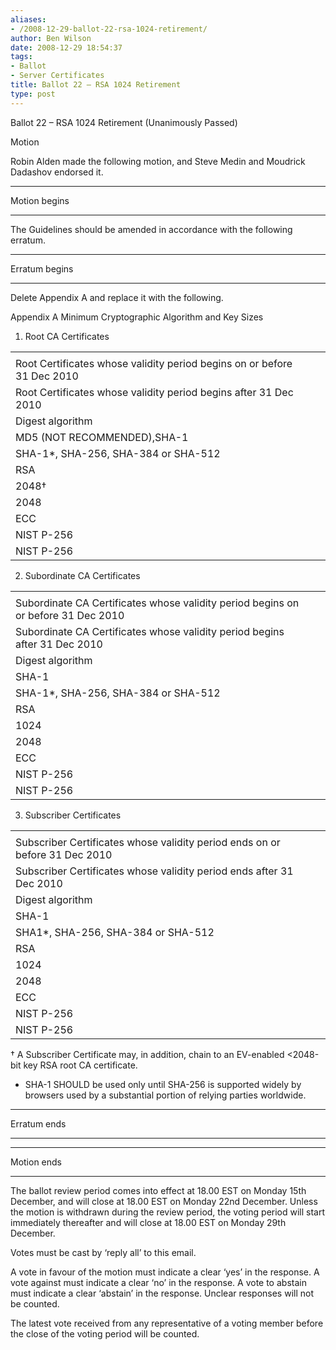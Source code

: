 ```yaml
---
aliases:
- /2008-12-29-ballot-22-rsa-1024-retirement/
author: Ben Wilson
date: 2008-12-29 18:54:37
tags:
- Ballot
- Server Certificates
title: Ballot 22 – RSA 1024 Retirement
type: post
---
```


Ballot 22 – RSA 1024 Retirement (Unanimously Passed)

Motion

Robin Alden made the following motion, and Steve Medin and Moudrick Dadashov endorsed it.

______________________________________________________________________

Motion begins

______________________________________________________________________

The Guidelines should be amended in accordance with the following erratum.

______________________________________________________________________

Erratum begins

______________________________________________________________________

Delete Appendix A and replace it with the following.

Appendix A Minimum Cryptographic Algorithm and Key Sizes

1. Root CA Certificates

| | | |
| --- | --- | --- |
| |
Root Certificates whose validity period begins on or before 31 Dec 2010 |
Root Certificates whose validity period begins after 31 Dec 2010 | |
Digest algorithm |
MD5 (NOT RECOMMENDED),SHA-1 |
SHA-1\*, SHA-256, SHA-384 or SHA-512 | |
RSA |
2048† |
2048 | |
ECC |
NIST P-256 |
NIST P-256 |

2. Subordinate CA Certificates

| | | |
| --- | --- | --- |
| |
Subordinate CA Certificates whose validity period begins on or before 31 Dec 2010 |
Subordinate CA Certificates whose validity period begins after 31 Dec 2010 | |
Digest algorithm |
SHA-1 |
SHA-1\*, SHA-256, SHA-384 or SHA-512 | |
RSA |
1024 |
2048 | |
ECC |
NIST P-256 |
NIST P-256 |

3. Subscriber Certificates

| | | |
| --- | --- | --- |
| |
Subscriber Certificates whose validity period ends on or before 31 Dec 2010 |
Subscriber Certificates whose validity period ends after 31 Dec 2010 | |
Digest algorithm |
SHA-1 |
SHA1\*, SHA-256, SHA-384 or SHA-512 | |
RSA |
1024 |
2048 | |
ECC |
NIST P-256 |
NIST P-256 |

† A Subscriber Certificate may, in addition, chain to an EV-enabled \<2048-bit key RSA root CA certificate.

- SHA-1 SHOULD be used only until SHA-256 is supported widely by browsers used by a substantial portion of relying parties worldwide.

______________________________________________________________________

Erratum ends

______________________________________________________________________

______________________________________________________________________

Motion ends

______________________________________________________________________

The ballot review period comes into effect at 18.00 EST on Monday 15th December, and will close at 18.00 EST on Monday 22nd December. Unless the motion is withdrawn during the review period, the voting period will start immediately thereafter and will close at 18.00 EST on Monday 29th December.

Votes must be cast by ‘reply all’ to this email.

A vote in favour of the motion must indicate a clear ‘yes’ in the response. A vote against must indicate a clear ‘no’ in the response. A vote to abstain must indicate a clear ‘abstain’ in the response. Unclear responses will not be counted.

The latest vote received from any representative of a voting member before the close of the voting period will be counted.